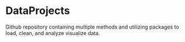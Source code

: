 # DataProjects

Github repository containing multiple methods and utilizing packages to load, clean, and analyze visualize data. 

